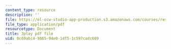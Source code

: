 ```yaml
---
content_type: resource
description: ''
file: https://ol-ocw-studio-app-production.s3.amazonaws.com/courses/res-15-004-system-dynamics-systems-thinking-and-modeling-for-a-complex-world-january-iap-2020/0c69abc4986594e01df51c597cadc689_o-Yp8A7BPE8.pdf
file_type: application/pdf
resourcetype: Document
title: 3play pdf file
uid: 0c69abc4-9865-94e0-1df5-1c597cadc689
---
```

